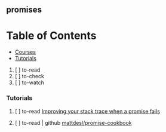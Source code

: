 ## promises

# Table of Contents
<!-- MarkdownTOC depth=4 -->
  - [Courses](#courses)
  - [Tutorials](#tutorials)
<!-- /MarkdownTOC -->

  1. [ ] to-read []()
  1. [ ] to-check []()
  1. [ ] to-watch []()

### Tutorials

  1. [ ] to-read [Improving your stack trace when a promise fails](https://codeburst.io/improving-your-stack-trace-when-a-promise-fails-b2a5fe9c899a)

  1. [ ] to-read | github [mattdesl/promise-cookbook](https://github.com/mattdesl/promise-cookbook)